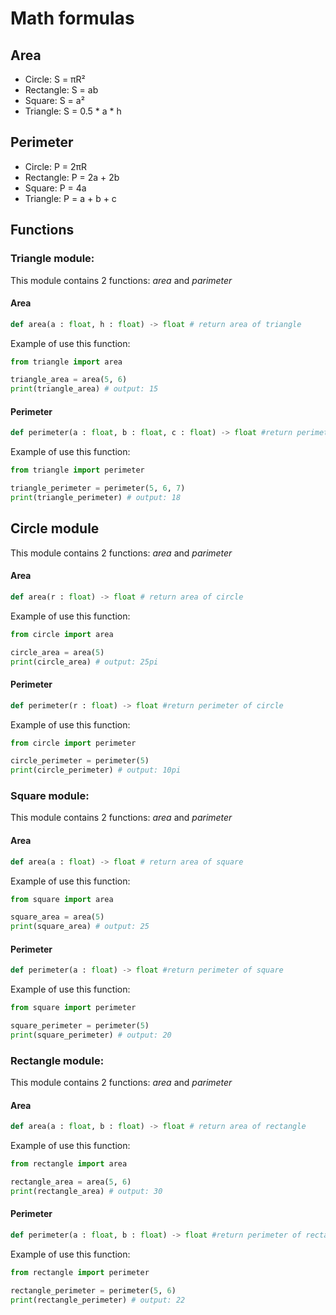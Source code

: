 # Math formulas
## Area
- Circle: S = πR²
- Rectangle: S = ab
- Square: S = a²
- Triangle: S = 0.5 * a * h

## Perimeter
- Circle: P = 2πR
- Rectangle: P = 2a + 2b
- Square: P = 4a
- Triangle: P = a + b + c

## Functions
### Triangle module:
This module contains 2 functions: *area* and *parimeter*
#### Area
```Python
def area(a : float, h : float) -> float # return area of triangle
```

Example of use this function:
```Python
from triangle import area

triangle_area = area(5, 6)
print(triangle_area) # output: 15
```

#### Perimeter
```python
def perimeter(a : float, b : float, c : float) -> float #return perimeter of triangle
```

Example of use this function:
```python
from triangle import perimeter

triangle_perimeter = perimeter(5, 6, 7)
print(triangle_perimeter) # output: 18
```

## Circle module
This module contains 2 functions: *area* and *parimeter*
#### Area
```Python
def area(r : float) -> float # return area of circle
```

Example of use this function:
```Python
from circle import area

circle_area = area(5)
print(circle_area) # output: 25pi
```
#### Perimeter
```python
def perimeter(r : float) -> float #return perimeter of circle
```

Example of use this function:
```python
from circle import perimeter

circle_perimeter = perimeter(5)
print(circle_perimeter) # output: 10pi
```
### Square module:
This module contains 2 functions: *area* and *parimeter*
#### Area
```Python
def area(a : float) -> float # return area of square
```

Example of use this function:
```Python
from square import area

square_area = area(5)
print(square_area) # output: 25
```
#### Perimeter
```python
def perimeter(a : float) -> float #return perimeter of square
```

Example of use this function:
```python
from square import perimeter

square_perimeter = perimeter(5)
print(square_perimeter) # output: 20

```
### Rectangle module:
This module contains 2 functions: *area* and *parimeter*
#### Area
```Python
def area(a : float, b : float) -> float # return area of rectangle
```

Example of use this function:
```Python
from rectangle import area

rectangle_area = area(5, 6)
print(rectangle_area) # output: 30
```
#### Perimeter
```python
def perimeter(a : float, b : float) -> float #return perimeter of rectangle
```

Example of use this function:
```python
from rectangle import perimeter

rectangle_perimeter = perimeter(5, 6)
print(rectangle_perimeter) # output: 22
```